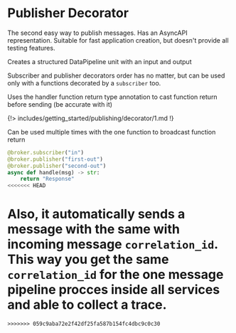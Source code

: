 # Publisher Decorator

The second easy way to publish messages. Has an AsyncAPI representation.
Suitable for fast application creation, but doesn't provide all testing features.

Creates a structured DataPipeline unit with an input and output

Subscriber and publisher decorators order has no matter, but can be used only with a functions decorated by a `subscriber` too.

Uses the handler function return type annotation to cast function return before sending (be accurate with it)

{!> includes/getting_started/publishing/decorator/1.md !}

Can be used multiple times with the one function to broadcast function return

```python
@broker.subscriber("in")
@broker.publisher("first-out")
@broker.publisher("second-out")
async def handle(msg) -> str:
    return "Response"
<<<<<<< HEAD
```

Also, it automatically sends a message with the same with incoming message `correlation_id`. This way you get the same `correlation_id` for the one message pipeline procces inside all services and able to collect a trace.
=======
```
>>>>>>> 059c9aba72e2f42df25fa587b154fc4dbc9c0c30
